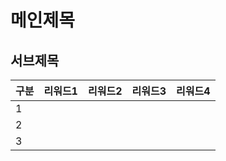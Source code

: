 # 메인제목


## 서브제목

 
| 구분  | 리워드1  |리워드2   | 리워드3  | 리워드4  |
|---|---|---|---|---|
|1   |   |   |   |   |
| 2  |   |   |   |   |
|  3 |   |   |   |   |



